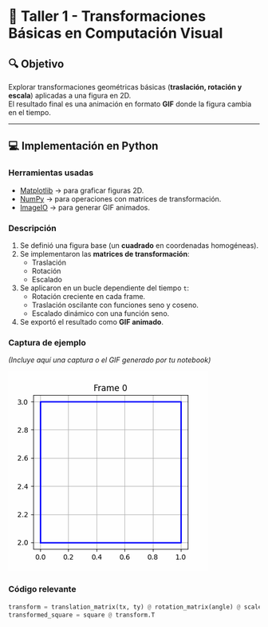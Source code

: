 # 🧪 Taller 1 - Transformaciones Básicas en Computación Visual

## 🔍 Objetivo
Explorar transformaciones geométricas básicas (**traslación, rotación y escala**) aplicadas a una figura en 2D.  
El resultado final es una animación en formato **GIF** donde la figura cambia en el tiempo.

---

## 💻 Implementación en Python

### Herramientas usadas
- [Matplotlib](https://matplotlib.org/) → para graficar figuras 2D.
- [NumPy](https://numpy.org/) → para operaciones con matrices de transformación.
- [ImageIO](https://imageio.readthedocs.io/) → para generar GIF animados.

### Descripción
1. Se definió una figura base (un **cuadrado** en coordenadas homogéneas).  
2. Se implementaron las **matrices de transformación**:
   - Traslación
   - Rotación
   - Escalado
3. Se aplicaron en un bucle dependiente del tiempo `t`:
   - Rotación creciente en cada frame.
   - Traslación oscilante con funciones seno y coseno.
   - Escalado dinámico con una función seno.
4. Se exportó el resultado como **GIF animado**.

### Captura de ejemplo
_(Incluye aquí una captura o el GIF generado por tu notebook)_  

![GIF Ejemplo](./python/transformations.gif)

### Código relevante
```python
transform = translation_matrix(tx, ty) @ rotation_matrix(angle) @ scale_matrix(scale, scale)
transformed_square = square @ transform.T
